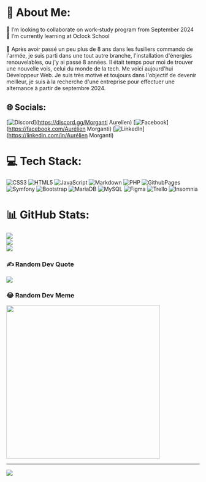 # 💫 About Me:
👯 I’m looking to collaborate on work-study program from September 2024<br>🌱 I’m currently learning at Oclock School<br><br>💬 Après avoir passé un peu plus de 8 ans dans les fusiliers commando de l'armée, je suis parti dans une tout autre branche, l'installation d'énergies renouvelables, ou j'y ai passé 8 années. Il était temps pour moi de trouver une nouvelle vois, celui du monde de la tech. Me voici aujourd'hui Développeur Web. Je suis très motivé et toujours dans l'objectif de devenir meilleur, je suis à la recherche d'une entreprise pour effectuer une alternance à partir de septembre 2024.  <br>


## 🌐 Socials:
[![Discord](https://img.shields.io/badge/Discord-%237289DA.svg?logo=discord&logoColor=white)](https://discord.gg/Morganti Aurelien) [![Facebook](https://img.shields.io/badge/Facebook-%231877F2.svg?logo=Facebook&logoColor=white)](https://facebook.com/Aurélien Morganti) [![LinkedIn](https://img.shields.io/badge/LinkedIn-%230077B5.svg?logo=linkedin&logoColor=white)](https://linkedin.com/in/Aurélien Morganti) 

# 💻 Tech Stack:
![CSS3](https://img.shields.io/badge/css3-%231572B6.svg?style=plastic&logo=css3&logoColor=white) ![HTML5](https://img.shields.io/badge/html5-%23E34F26.svg?style=plastic&logo=html5&logoColor=white) ![JavaScript](https://img.shields.io/badge/javascript-%23323330.svg?style=plastic&logo=javascript&logoColor=%23F7DF1E) ![Markdown](https://img.shields.io/badge/markdown-%23000000.svg?style=plastic&logo=markdown&logoColor=white) ![PHP](https://img.shields.io/badge/php-%23777BB4.svg?style=plastic&logo=php&logoColor=white) ![GithubPages](https://img.shields.io/badge/github%20pages-121013?style=plastic&logo=github&logoColor=white) ![Symfony](https://img.shields.io/badge/symfony-%23000000.svg?style=plastic&logo=symfony&logoColor=white) ![Bootstrap](https://img.shields.io/badge/bootstrap-%238511FA.svg?style=plastic&logo=bootstrap&logoColor=white) ![MariaDB](https://img.shields.io/badge/MariaDB-003545?style=plastic&logo=mariadb&logoColor=white) ![MySQL](https://img.shields.io/badge/mysql-%2300000f.svg?style=plastic&logo=mysql&logoColor=white) ![Figma](https://img.shields.io/badge/figma-%23F24E1E.svg?style=plastic&logo=figma&logoColor=white) ![Trello](https://img.shields.io/badge/Trello-%23026AA7.svg?style=plastic&logo=Trello&logoColor=white) ![Insomnia](https://img.shields.io/badge/Insomnia-black?style=plastic&logo=insomnia&logoColor=5849BE)
# 📊 GitHub Stats:
![](https://github-readme-stats.vercel.app/api?username=Morganti-Aurelien&theme=gruvbox&hide_border=false&include_all_commits=true&count_private=false)<br/>
![](https://github-readme-streak-stats.herokuapp.com/?user=Morganti-Aurelien&theme=gruvbox&hide_border=false)<br/>
![](https://github-readme-stats.vercel.app/api/top-langs/?username=Morganti-Aurelien&theme=gruvbox&hide_border=false&include_all_commits=true&count_private=false&layout=compact)

### ✍️ Random Dev Quote
![](https://quotes-github-readme.vercel.app/api?type=horizontal&theme=gruvbox)

### 😂 Random Dev Meme
<img src='https://randommeme-five.vercel.app/' style="height: 400px;"/>

---
[![](https://visitcount.itsvg.in/api?id=Morganti-Aurelien&icon=3&color=7)](https://visitcount.itsvg.in)

<!-- Proudly created with GPRM ( https://gprm.itsvg.in ) -->
